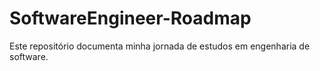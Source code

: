 # SoftwareEngineer-Roadmap
Este repositório documenta minha jornada de estudos em engenharia de software.
